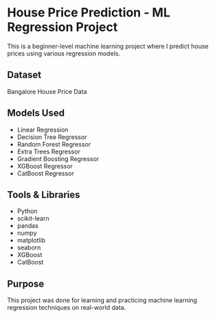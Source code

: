 # House Price Prediction - ML Regression Project

This is a beginner-level machine learning project where I predict house prices using various regression models.

## Dataset
Bangalore House Price Data

## Models Used
- Linear Regression  
- Decision Tree Regressor  
- Random Forest Regressor  
- Extra Trees Regressor  
- Gradient Boosting Regressor  
- XGBoost Regressor  
- CatBoost Regressor  

## Tools & Libraries
- Python  
- scikit-learn  
- pandas  
- numpy  
- matplotlib  
- seaborn  
- XGBoost  
- CatBoost  

## Purpose
This project was done for learning and practicing machine learning regression techniques on real-world data.
